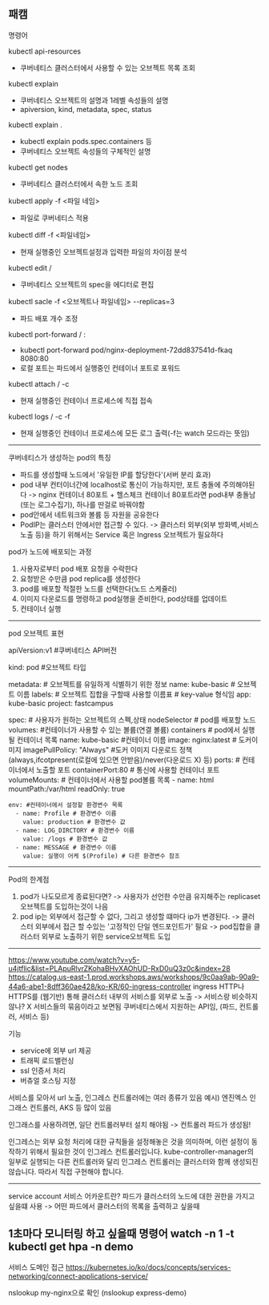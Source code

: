 패캠
-----------

명령어

kubectl api-resources
- 쿠버네티스 클러스터에서 사용할 수 있는 오브젝트 목록 조회

kubectl explain <type>
- 쿠버네티스 오브젝트의 설명과 1레벨 속성들의 설명
- apiversion, kind, metadata, spec, status

kubectl explain <type>.<fieldName>
- kubectl explain pods.spec.containers 등
- 쿠버네티스 오브젝트 속성들의 구체적인 설명

kubectl get nodes
- 쿠버네티스 클러스터에서 속한 노드 조회

kubectl apply -f <파일 네임>
- 파일로 쿠버네티스 적용

kubectl diff -f <파일네임>
- 현재 실행중인 오브젝트설정과 입력한 파일의 차이점 분석

kubectl edit <type>/<name>
- 쿠버네티스 오브젝트의 spec을 에디터로 편집

kubectl sacle -f <오브젝트나 파일네임> --replicas=3
- 파드 배포 개수 조정

kubectl port-forward <type>/<name> <local-port>:<container-port>
- kubectl port-forward pod/nginx-deployment-72dd837541d-fkaq 8080:80
- 로컬 포트는 파드에서 실행중인 컨테이너 포트로 포워드

kubectl attach <type>/<name> -c <container-name>
- 현재 실행중인 컨테이너 프로세스에 직접 접속

kubectl logs <type>/<name> -c <container-name> -f
- 현재 실행중인 컨테이너 프로세스에 모든 로그 출력(-f는 watch 모드라는 뜻임)


---------------------------------------
쿠버네티스가 생성하는 pod의 특징
- 파드를 생성할때 노드에서 '유일한 IP를 할당한다'(서버 분리 효과)
- pod 내부 컨터이너간에 localhost로 통신이 가능하지만, 포트 충돌에 주의해야된다
-> nginx 컨테이너 80포트 + 헬스체크 컨테이너 80포트라면 pod내부 충돌남 (또는 로그수집기), 하나를 딴걸로 바꿔야함
- pod안에서 네트워크와 볼륨 등 자원을 공유한다
- PodIP는 클러스터 안에서만 접근할 수 있다.
-> 클러스터 외부(외부 방화벽,서비스 노출 등)을 하기 위해서는 Service 혹은 Ingress 오브젝트가 필요하다

pod가 노드에 배포되는 과정
1. 사용자로부터 pod 배포 요청을 수락한다
2. 요청받은 수만큼 pod replica를 생성한다
3. pod를 배포할 적절한 노드를 선택한다(노드 스케쥴러)
4. 이미지 다운로드를 명령하고 pod실행을 준비한다, pod상태를 업데이트
5. 컨테이너 실행

---------------------------------------
pod 오브젝트 표현

apiVersion:v1 #쿠버네티스 API버전

kind: pod #오브젝트 타입

metadata: # 오브젝트를 유일하게 식별하기 위한 정보
  name: kube-basic # 오브젝트 이름
  labels: # 오브젝트 집합을 구할때 사용할 이름표
          # key-value 형식임
    app: kube-basic
    project: fastcampus

spec:  # 사용자가 원하는 오브젝트의 스펙,상태
  nodeSelector # pod를 배포할 노드
  volumes: #컨테이너가 사용할 수 있는 볼륨(연결 볼륨)
  containers # pod에서 실행될 컨테이너 목록
    name: kube-basic #컨테이너 이름
    image: nginx:latest # 도커이미지
    imagePullPolicy: "Always" #도커 이미지 다운로드 정책 (always,ifcotpresent(로컬에 있으면 안받음)/never(다운로드 X) 등)
    ports: # 컨테이너에서 노출할 포트
      containerPort:80 # 통신에 사용할 컨테이너 포트
    volumeMounts: # 컨테이너에서 사용할 pod볼륨 목록
      - name: html
        mountPath:/var/html
        readOnly: true

    env: #컨테이너에서 설정할 환경변수 목록
      - name: Profile # 환경변수 이름
        value: production # 환경변수 값
      - name: LOG_DIRCTORY # 환경변수 이름
        value: /logs # 환경변수 값
      - name: MESSAGE # 환경변수 이름
        value: 실행이 어케 $(Profile) # 다른 환경변수 참조


-------------------------------------
Pod의 한계점
1. pod가 나도모르게 종료된다면?
-> 사용자가 선언한 수만큼 유지해주는 replicaset 오브젝트를 도입하는것이 나음 
2. pod ip는 외부에서 접근할 수 없다, 그리고 생성할 떄마다 ip가 변경된다.
-> 클러스터 외부에서 접근 할 수있는 '고정적인 단일 엔드포인트가' 필요
-> pod집합을 클러스터 외부로 노출하기 위한 service오브젝트 도입


--------------------------------------------
https://www.youtube.com/watch?v=y5-u4jtflic&list=PLApuRlvrZKohaBHvXAOhUD-RxD0uQ3z0c&index=28
https://catalog.us-east-1.prod.workshops.aws/workshops/9c0aa9ab-90a9-44a6-abe1-8dff360ae428/ko-KR/60-ingress-controller
ingress
HTTP나 HTTPS를 (웹기반) 통해 클러스터 내부의 서비스를 외부로 노출
-> 서비스랑 비슷하지 않나? X 서비스들의 묶음이라고 보면됨
쿠버네티스에서 지원하는 API임, (파드, 컨트롤러, 서비스 등)

기능
- service에 외부 url 제공
- 트래픽 로드밸런싱
- ssl 인증서 처리
- 버츄얼 호스팅 지정

서비스를 모아서 url 노출, 인그레스 컨트롤러에는 여러 종류가 있음
예시) 엔진엑스 인그래스 컨트롤러, AKS 등 많이 있음

인그래스를 사용하려면, 일단 컨트롤러부터 설치 해야됨 -> 컨트롤러 파드가 생성됨!

인그레스는 외부 요청 처리에 대한 규칙들을 설정해놓은 것을 의미하며, 이런 설정이 동작하기 위해서 필요한 것이 인그레스 컨트롤러입니다. kube-controller-manager의 일부로 실행되는 다른 컨트롤러와 달리 인그레스 컨트롤러는 클러스터와 함께 생성되진 않습니다. 따라서 직접 구현해야 합니다.


-----------------------------

service account 서비스 어카운트란?
파드가 클러스터의 노드에 대한 권한을 가지고 싶을떄 사용
-> 어떤 파드에서 클러스터의 목록을 출력하고 싶을때


1초마다 모니터링 하고 싶을때 명령어
watch -n 1 -t kubectl get hpa -n demo
------------------------------------------
서비스 도메인 접근
https://kubernetes.io/ko/docs/concepts/services-networking/connect-applications-service/

nslookup my-nginx으로 확인 (nslookup express-demo)
